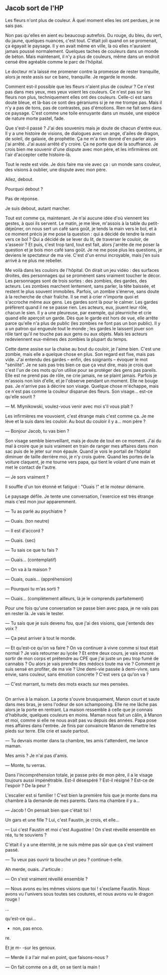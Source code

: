 ## Jacob sort de l'HP

Les fleurs n'ont plus de couleur.
À quel moment elles les ont perdues, je ne sais pas.

Non pas qu'elles en aient eu beaucoup autrefois.
Du rouge, du bleu, du vert, du jaune, quelques nuances, c'est tout.
C'était joli quand on se promenait, ça égayait le paysage.
Il y en avait même en ville, là où elles n'auraient jamais poussé normalement.
Quelques taches de couleurs dans un monde de béton.
Mais maintenant, il n'y a plus de couleurs, même dans un endroit censé être agréable comme le parc de l'hôpital.

Le docteur m'a laissé me promener contre la promesse de rester tranquille, alors je reste assis sur ce banc, tranquille.
Je regarde le monde.

Comment est-il possible que les fleurs n'aient plus de couleur ?
Ce n'est pas dans mes yeux, mes yeux voient les couleurs.
Ce n'est pas sur les fleurs non plus, techniquement elles ont des couleurs.
Celle-ci est sans doute bleue, et là-bas ce sont des géraniums si je ne me trompe pas.
Mais il n'y a pas de tons, pas de contrastes, pas d'émotions.
Rien ne fait sens dans ce paysage.
C'est comme une toile ennuyante dans un musée, une espèce de nature morte pastel, fade.

Que s'est-il passé ?
J'ai des souvenirs mais je doute de chacun d'entre eux.
Il y a une histoire de visions, de dialogues avec un ange, d'ailes de dragon, de soleil, de galaxie, de prophétie.
Ça ne m'a rien donné d'en parler alors j'ai arrêté.
J'ai aussi arrêté d'y croire.
Ça ne porte que de la souffrance.
Je crois bien me souvenir d'une dispute avec mon père, et les infirmières ont l'air d'accepter cette histoire-là.

Tout le reste est vide.
Je dois faire ma vie avec ça : un monde sans couleur, des visions à oublier, une dispute avec mon père.

Allez, debout.

Pourquoi debout ?

Pas de réponse.

Je suis debout, autant marcher.

Tout est comme ça, maintenant.
Je n'ai aucune idée d'où viennent les gestes, à quoi ils servent.
Le matin, je me lève, m'assois à la table du petit-déjeûner, on nous sert un café sans goût, je tends la main vers le bol, et à ce moment précis je me pose la question : qui a décidé de tendre la main vers ce bol ?
Qui a décidé de se lever du lit, de traverser le couloir, de s'asseoir ?
Et puis, c'est trop tard, tout est fait, alors j'arrête de me poser la question et je bois mon café sans goût.
Je ne me pose plus les questions, je deviens le spectateur de ma vie.
C'est d'un ennui incroyable, mais j'en suis arrivé à ne plus me rebeller.

Me voilà dans les couloirs de l'hôpital.
On dirait un jeu vidéo : des surfaces droites, des personnages qui se promènent sans vraiment toucher le décor.
Les personnages sont de trois sortes : des zombies, des gardes, des acteurs.
Les zombies marchent lentement, sans parler, la tête baissée, et restent le plus souvent immobiles.
Parfois, un zombie s'énerve, sans doute à la recherche de chair fraîche.
Il se met à crier n'importe quoi et s'accroche même aux gens.
Les gardes sont là pour le calmer.
Les gardes préfèrent quand il ne se passe rien.
Les acteurs, eux, jouent leur rôle, chacun le sien.
Il y a une pleureuse, par exemple, qui pleurniche et crie quand elle aperçoit un garde.
Dès que le garde est hors de vue, elle arrête parce qu'elle n'a plus de public (les zombies ne font pas un bon public).
Il y a un patron qui engueule tout le monde ; les gardes le laissent jouer son rôle tant qu'il ne touche pas aux gens ou aux objets.
Mais les acteurs redeviennent eux-mêmes des zombies la plupart du temps.

Cette dame assise sur la chaise au bout du couloir, je l'aime bien.
C'est une zombie, mais elle a quelque chose en plus.
Son regard est fixe, mais pas vide.
J'ai entendu des gardes – enfin, des soignants – évoquer le mot "sénilité".
Je ne sais pas très bien ce que ça veut dire, mais je crois que c'est l'un de ces mots qu'on utilise pour se protéger des gens pas pareils.
Elle est ne prend pas de rôle, ne crie jamais, ne se plaint jamais.
Parfois je m'assois non loin d'elle, et je l'observe pendant un moment.
Elle ne bouge pas.
Je n'arrive pas à décrire son visage.
Quelque chose m'échappe, mais ce n'est pas comme la couleur disparue des fleurs.
Son visage... est-ce qu'elle sourit ?

— M. Mlynikowski, voulez-vous venir avec moi s'il vous plaît ?

Les infirmières me vouvoient, c'est étrange mais c'est comme ça.
Je me lève et la suis dans les couloir.
Au bout du couloir il y a... mon père ?

— Bonjour Jacob, tu vas bien ?

Son visage semble bienveillant, mais je doute de tout en ce moment.
J'ai du mal à croire que je suis vraiment en train de ranger mes affaires dans mon sac puis de le jeter sur mon épaule.
Quand je vois le portail de l'hôpital diminuer de taille derrière moi, je n'y crois guère.
Quand les portes de la voiture claquent, je me tourne vers papa, qui tient le volant d'une main et met le contact de l'autre.

— Je sors vraiment ?

Il souffle d'un ton étonné et fatigué : "Ouais !" et le moteur démarre.

Le paysage défile.
Je tente une conversation, l'exercice est très étrange mais c'est mon jour apparemment.

— Tu as parlé au psychiatre ?

— Ouais. (ton neutre)

— Il est d'accord ?

— Ouais. (sec)

— Tu sais ce que tu fais ?

— Ouais... (contemplatif)

— On va à la maison ?

— Ouais, ouais... (appréhension)

— Pourquoi tu m'as sorti ?

— Ouais... (complètement ailleurs, là je le comprends parfaitement)

Pour une fois qu'une conversation se passe bien avec papa, je ne vais pas en rester là.
Je vais le tester.

— Tu sais que je suis devenu fou, que j'ai des visions, que j'entends des voix ?

— Ça peut arriver à tout le monde.

— Et qu'est-ce qu'on va faire ?
On va continuer à vivre comme si tout était normal ?
Je vais retourner au lycée ?
Et entre deux cours, je vais encore sortir de mon corps et prétendre au CPE que j'ai juste un peu trop fumé de cannabis ?
Ou alors je vais prendre des médocs toute ma vie ?
Comment je suis sensé en profiter, de ma vie ?
Une demi-vie passée à demi-vivre, sans envie, sans couleur, sans émotion concrète ?
C'est vers ça qu'on va ?

— C'est marrant, tu mets des mots exacts sur mes pensées.<br /><br />

On arrive à la maison.
La porte s'ouvre brusquement, Manon court et saute dans mes bras, je sens l'odeur de son schampooing.
Elle ne me lâche pas alors je la porte en rentrant.
La maison ressemble à celle que je connais d'habitude, quelques couleurs en moins.
Maman nous fait un câlin, à Manon et moi, comme si elle ne nous avait pas vu depuis des années.
Papa pose mes affaires dans l'entrée.
Je finis par convaincre Manon de remettre les pieds sur terre.
Elle crie et saute partout.

— Tu devrais monter dans ta chambre, tes amis t'attendent, me lance maman.

Mes amis ? Je n'ai pas d'amis.

— Monte, tu verras.

Dans l'incompréhension totale, je passe près de mon père, il a le visage toujours aussi impénétrable.
Est-il désespéré ?
Est-il résigné ?
Est-ce de l'espoir ?
De la peur ?

L'escalier est si familier !
C'est bien la première fois que je monte dans ma chambre à la demande de mes parents.
Dans ma chambre il y a...

— Jacob ! On pensait bien que c'était toi !

Un gars et une fille ?
Lui, c'est Faustin, je crois, et elle...

— Lui c'est Faustin et moi c'est Augustine !
On s'est réveillé ensemble en réa, tu te souviens ?

C'était il y a une éternité, je ne suis même pas sûr que ça s'est
vraiment passé.

— Tu veux pas ouvrir ta bouche un peu ? continue-t-elle.

Ah merde, ouais. J'articule :

— On s'est vraiment réveillé ensemble ?

— Nous avons eu les mêmes visions que toi !
s'exclame Faustin.
Nous avons vu l'univers sous toutes ses coutures, et nous avons vu le dragon rouge !

...

qu'est-ce qui...

   - non, pas enco.

re.

Et je m-                      -sur les genoux.

— Merde il a l'air mal en point, que faisons-nous ?

— On fait comme on a dit, on se tient la main !
